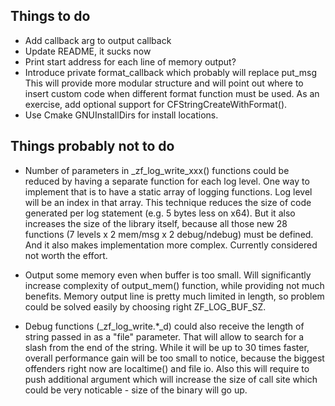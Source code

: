 Things to do
------------

* Add callback arg to output callback
* Update README, it sucks now
* Print start address for each line of memory output?
* Introduce private format_callback which probably will replace put_msg
  This will provide more modular structure and will point out where to
  insert custom code when different format function must be used.
  As an exercise, add optional support for CFStringCreateWithFormat().
* Use Cmake GNUInstallDirs for install locations.

Things probably not to do
-------------------------

* Number of parameters in _zf_log_write_xxx() functions could be reduced
  by having a separate function for each log level. One way to implement
  that is to have a static array of logging functions. Log level will be
  an index in that array. This technique reduces the size of code
  generated per log statement (e.g. 5 bytes less on x64). But it also
  increases the size of the library itself, because all those new
  28 functions (7 levels x 2 mem/msg x 2 debug/ndebug) must be defined.
  And it also makes implementation more complex. Currently considered
  not worth the effort.

* Output some memory even when buffer is too small. Will significantly
  increase complexity of output_mem() function, while providing not
  much benefits. Memory output line is pretty much limited in length,
  so problem could be solved easily by choosing right ZF_LOG_BUF_SZ.

* Debug functions (_zf_log_write.*_d) could also receive the length of
  string passed in as a "file" parameter. That will allow to search for
  a slash from the end of the string. While it will be up to 30 times
  faster, overall performance gain will be too small to notice, because
  the biggest offenders right now are localtime() and file io. Also
  this will require to push additional argument which will increase the
  size of call site which could be very noticable - size of the binary
  will go up.
